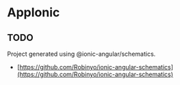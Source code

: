# AppIonic

## TODO

Project generated using @ionic-angular/schematics.

* [https://github.com/Robinyo/ionic-angular-schematics](https://github.com/Robinyo/ionic-angular-schematics)
